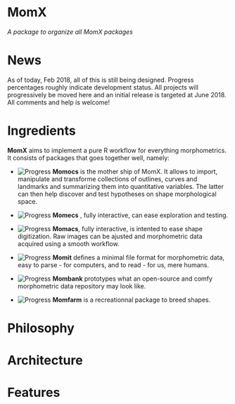 # MomX
_A package to organize all MomX packages_

# News
As of today, Feb 2018, all of this is still being designed. Progress percentages roughly indicate development status. All projects will progressively be moved here and an initial release is targeted at June 2018. 
All comments and help is welcome!

# Ingredients

__MomX__ aims to implement a pure R workflow for everything morphometrics. It consists of packages that goes together well, namely: 

* ![Progress](http://progressed.io/bar/80)  __Momocs__ is the mother ship of MomX. It allows to import, manipulate and transforme collections of outlines, curves and landmarks and summarizing them into quantitative variables. The latter can then help discover and test hypotheses on shape morphological space.

* ![Progress](http://progressed.io/bar/80)  __Momecs__ , fully interactive, can ease exploration and testing.

* ![Progress](http://progressed.io/bar/30)  __Momacs__, fully interactive, is intented to ease shape digitization. Raw images can be ajusted and morphometric data acquired using a smooth workflow.

* ![Progress](http://progressed.io/bar/80)  __Momit__ defines a minimal file format for morphometric data, easy to parse - for computers, and to read - for us, mere humans.

* ![Progress](http://progressed.io/bar/10) __Mombank__ prototypes what an open-source and comfy morphometric data repository may look like.

* ![Progress](http://progressed.io/bar/10) __Momfarm__ is a recreationnal package to breed shapes.

# Philosophy

# Architecture 

# Features
